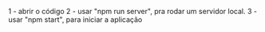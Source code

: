 1 - abrir o código 
2 - usar "npm run server", pra rodar um servidor local.
3 - usar "npm start", para iniciar a aplicação
